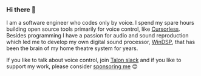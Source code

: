 ### Hi there 👋

I am a software engineer who codes only by voice. I spend my spare hours building open source tools primarily for voice control, like [Cursorless](https://www.cursorless.org). Besides programming I have a passion for audio and sound reproduction which led me to develop my own digital sound processor, [WinDSP](https://github.com/AndreasArvidsson/WinDSP), that has been the brain of my home theatre system for years. 

If you like to talk about voice control, join [Talon slack](https://talonvoice.slack.com) and if you like to support my work, please consider [sponsoring me](https://github.com/sponsors/AndreasArvidsson) :blush:

<!--
**AndreasArvidsson/AndreasArvidsson** is a ✨ _special_ ✨ repository because its `README.md` (this file) appears on your GitHub profile.

Here are some ideas to get you started:

- 🔭 I’m currently working on ...
- 🌱 I’m currently learning ...
- 👯 I’m looking to collaborate on ...
- 🤔 I’m looking for help with ...
- 💬 Ask me about ...
- 📫 How to reach me: ...
- 😄 Pronouns: ...
- ⚡ Fun fact: ...
-->
